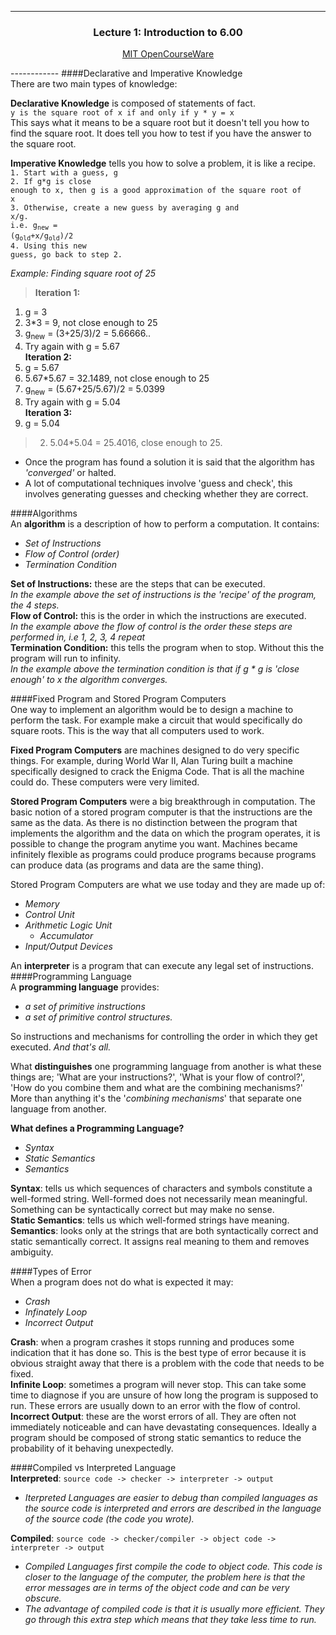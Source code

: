 ------------
<h3 align="center">
Lecture 1: Introduction to 6.00                                                                                                                                           	 
</h3>
<p align="center">
<a href="http://ocw.mit.edu/courses/electrical-engineering-and-computer-science/6-00sc-introduction-to-computer-science-and-programming-spring-2011/unit-1/lecture-1-introduction-to-6.00/">MIT OpenCourseWare</a>
</p>
------------
####Declarative and Imperative Knowledge<br>
There are two main types of knowledge:  
 
**Declarative Knowledge** is composed of statements of fact.  
`y is the square root of x if and only if y * y = x`  
This says what it means to be a square root but it doesn't tell you how to find the square root.
It does tell you how to test if you have the answer to the square root.  
 
**Imperative Knowledge** tells you how to solve a problem, it is like a recipe.   
<code>1. Start with a guess, g</code><br>
<code>2. If g*g is close enough to x, then g is a good approximation of the square root of x</code><br>
<code>3. Otherwise, create a new guess by averaging g and x/g.</code><br>
<code>i.e. g<sub>new</sub> = (g<sub>old</sub>+x/g<sub>old</sub>)/2</code><br>
<code>4. Using this new guess, go back to step 2.</code><br>
 

_Example: Finding square root of 25_  
> **Iteration 1:**  
1. g = 3  
2. 3*3 = 9, not close enough to 25  
3. g<sub>new</sub> = (3+25/3)/2 = 5.66666..  
4. Try again with g = 5.67   
__Iteration 2:__  
1. g = 5.67  
2. 5.67*5.67 = 32.1489, not close enough to 25  
3. g<sub>new</sub> = (5.67+25/5.67)/2 = 5.0399  
4. Try again with g = 5.04   
**Iteration 3:**  
1. g = 5.04  
> 2. 5.04*5.04 = 25.4016, close enough to 25. <br>

* Once the program has found a solution it is said that the algorithm has _'converged'_ or halted.  
* A lot of computational techniques involve 'guess and check', this involves generating guesses and checking whether they are correct.   

####Algorithms<br>
An **algorithm** is a description of how to perform a computation. It contains:
* _Set of Instructions_
* _Flow of Control (order)_
* _Termination Condition_

**Set of Instructions:** these are the steps that can be executed.<br>
_In the example above the set of instructions is the 'recipe' of the program, the 4 steps._  
**Flow of Control:** this is the order in which the instructions are executed.<br>
_In the example above the flow of control is the order these steps are performed in, i.e 1, 2, 3, 4 repeat_  
**Termination Condition:** this tells the program when to stop. Without this the program will run to infinity.<br>
_In the example above the termination condition is that if g * g is 'close enough' to x the algorithm converges._  
 
####Fixed Program and Stored Program Computers<br>
One way to implement an algorithm would be to design a machine to perform the task. For example make a circuit that would specifically do square roots. This is the way that all computers used to work.<br>
 
**Fixed Program Computers** are machines designed to do very specific things. For example, during World War II, Alan Turing built a machine specifically designed to crack the Enigma Code. That is all the machine could do. These computers were very limited.  
 
**Stored Program Computers** were a big breakthrough in computation. The basic notion of a stored program computer is that the instructions are the same as the data. As there is no distinction between the program that implements the algorithm and the data on which the program operates, it is possible to change the program anytime you want. Machines became infinitely flexible as programs could produce programs because programs can produce data (as programs and data are the same thing).  
 
Stored Program Computers are what we use today and they are made up of: <br>
* _Memory_
* _Control Unit_
* _Arithmetic Logic Unit_
  - _Accumulator_
* _Input/Output Devices_

An **interpreter** is a program that can execute any legal set of instructions.
####Programming Language<br>
A **programming language** provides:  
* _a set of primitive instructions_
* _a set of primitive control structures._
 
So instructions and mechanisms for controlling the order in which they get executed. _And that's all._
 
What **distinguishes** one programming language from another is what these things are; 'What are your instructions?', 'What is your flow of control?', 'How do you combine them and what are the combining mechanisms?'   
More than anything it's the '_combining mechanisms_' that separate one language from another.  
 
**What defines a Programming Language?**  
* _Syntax_
* _Static Semantics_
* _Semantics_
 
**Syntax**: tells us which sequences of characters and symbols constitute a well-formed string. Well-formed does not necessarily mean meaningful. Something can be syntactically correct but may make no sense.  
**Static Semantics**: tells us which well-formed strings have meaning.  
**Semantics**: looks only at the strings that are both syntactically correct and static semantically correct. It assigns real meaning to them and removes ambiguity.  
 
####Types of Error<br>
When a program does not do what is expected it may:  
* _Crash_  
* _Infinately Loop_  
* _Incorrect Output_
 
**Crash**: when a program crashes it stops running and produces some indication that it has done so. This is the best type of error because it is obvious straight away that there is a problem with the code that needs to be fixed.  
**Infinite Loop**: sometimes a program will never stop. This can take some time to diagnose if you are unsure of how long the program is supposed to run. These errors are usually down to an error with the flow of control.  
**Incorrect Output**: these are the worst errors of all. They are often not immediately noticeable and can have devastating consequences. Ideally a program should be composed of strong static semantics to reduce the probability of it behaving unexpectedly.  
 
####Compiled vs Interpreted Language<br>
**Interpreted**: `source code -> checker -> interpreter -> output`  
* _Iterpreted Languages are easier to debug than compiled languages as the source code is interpreted and errors are described in the language of the source code (the code you wrote)._  
 
**Compiled**: `source code -> checker/compiler -> object code -> interpreter -> output`  
* _Compiled Languages first compile the code to object code. This code is closer to the language of the computer, the problem here is that the error messages are in terms of the object code and can be very obscure._   
* _The advantage of compiled code is that it is usually more efficient. They go through this extra step which means that they take less time to run._ 
